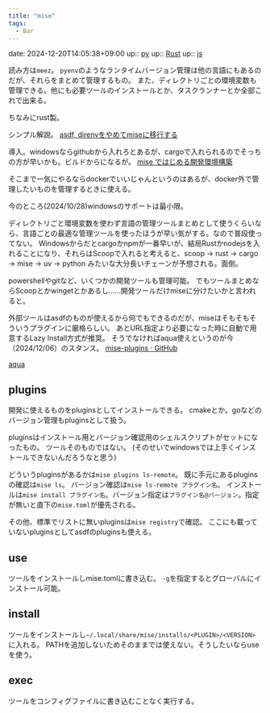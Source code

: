 ```yaml
---
title: "mise"
tags:
  - Bar
---
```


date: 2024-12-20T14:05:38+09:00
up:: [py](../Program/Python.md)
up:: [Rust](../Program/Rust.md)
up:: [js](../Program/JavaScript%20and%20TypeScript.md)

読み方は`meez`。
`pyenv`のようなランタイムバージョン管理は他の言語にもあるのだが、それらをまとめて管理するもの。
また、ディレクトリごとの環境変数も管理できる。他にも必要ツールのインストールとか、タスクランナーとか全部これで出来る。

ちなみにrust製。

シンプル解説。
[asdf, direnvをやめてmiseに移行する](https://blog.sh1ma.dev/articles/20240108_from_asdf_to_mise)

導入。windowsならgithubから入れろとあるが、cargoで入れられるのでそっちの方が早いかも。ビルドからになるが。
[mise ではじめる開発環境構築](https://zenn.dev/takamura/articles/dev-started-with-mise)

そこまで一気にやるならdockerでいいじゃんというのはあるが、docker外で管理したいものを管理するときに使える。

今のところ(2024/10/28)windowsのサポートは最小限。


ディレクトリごと環境変数を使わず言語の管理ツールまとめとして使うくらいなら、言語ごとの最適な管理ツールを使ったほうが早い気がする。なので普段使ってない。
Windowsからだとcargoかnpmが一番早いが、結局Rustかnodejsを入れることになり、それらはScoopで入れると考えると、scoop -> rust -> cargo -> mise -> uv -> python みたいな大分長いチェーンが予想される。面倒。

powershellやgitなど、いくつかの開発ツールも管理可能。
でもツールまとめならScoopとかwingetとかあるし……開発ツールだけmiseに分けたいかと言われると。

外部ツールはasdfのものが使えるから何でもできるのだが、miseはそもそもそういうプラグインに厳格らしい。
あとURL指定より必要になった時に自動で用意するLazy Install方式が推奨。
そうでなければaqua使えというのが今（2024/12/06）のスタンス。
[mise-plugins · GitHub](https://github.com/mise-plugins/)

[aqua](aqua.md)

## plugins
開発に使えるものをpluginsとしてインストールできる。
cmakeとか。goなどのバージョン管理もpluginsとして扱う。

pluginsはインストール用とバージョン確認用のシェルスクリプトがセットになったもの。
ツールそのものではない。
(そのせいでwindowsでは上手くインストールできないんだろうなと思う)

どういうpluginsがあるかは`mise plugins ls-remote`。
既に手元にあるpluginsの確認は`mise ls`。
バージョン確認は`mise ls-remote プラグイン名`。
インストールは`mise install プラグイン名`。バージョン指定は`プラグイン名@バージョン`。指定が無いと直下の`mise.toml`が優先される。

その他、標準でリストに無いpluginsは`mise registry`で確認。
ここにも載っていないpluginsとしてasdfのpluginsも使える。

## use
ツールをインストールしmise.tomlに書き込む。
`-g`を指定するとグローバルにインストール可能。

## install
ツールをインストールし`~/.local/share/mise/installs/<PLUGIN>/<VERSION>`に入れる。
PATHを追加しないためそのままでは使えない。そうしたいならuseを使う。

## exec
ツールをコンフィグファイルに書き込むことなく実行する。